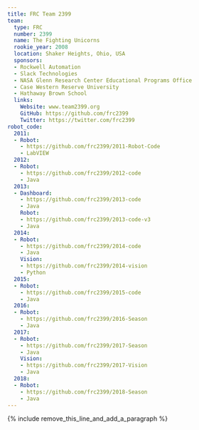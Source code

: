 ```yaml
---
title: FRC Team 2399
team:
  type: FRC
  number: 2399
  name: The Fighting Unicorns
  rookie_year: 2008
  location: Shaker Heights, Ohio, USA
  sponsors:
  - Rockwell Automation
  - Slack Technologies
  - NASA Glenn Research Center Educational Programs Office
  - Case Western Reserve University
  - Hathaway Brown School
  links:
    Website: www.team2399.org
    GitHub: https://github.com/frc2399
    Twitter: https://twitter.com/frc2399
robot_code:
  2011:
  - Robot:
    - https://github.com/frc2399/2011-Robot-Code
    - LabVIEW
  2012:
  - Robot:
    - https://github.com/frc2399/2012-code
    - Java
  2013:
  - Dashboard:
    - https://github.com/frc2399/2013-code
    - Java
    Robot:
    - https://github.com/frc2399/2013-code-v3
    - Java
  2014:
  - Robot:
    - https://github.com/frc2399/2014-code
    - Java
    Vision:
    - https://github.com/frc2399/2014-vision
    - Python
  2015:
  - Robot:
    - https://github.com/frc2399/2015-code
    - Java
  2016:
  - Robot:
    - https://github.com/frc2399/2016-Season
    - Java
  2017:
  - Robot:
    - https://github.com/frc2399/2017-Season
    - Java
    Vision:
    - https://github.com/frc2399/2017-Vision
    - Java
  2018:
  - Robot:
    - https://github.com/frc2399/2018-Season
    - Java
---
```


{% include remove_this_line_and_add_a_paragraph %}